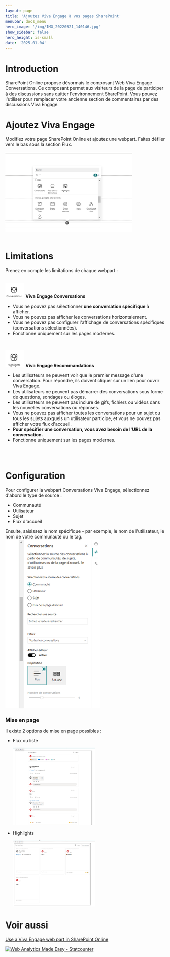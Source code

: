 ```yaml
---
layout: page
title: 'Ajoutez Viva Engage à vos pages SharePoint'
menubar: docs_menu
hero_image: '/img/IMG_20220521_140146.jpg'
show_sidebar: false
hero_height: is-small
date: '2025-01-04'
---
```


<h1>Introduction</h1>

SharePoint Online propose désormais le composant Web Viva Engage Conversations. Ce composant permet aux visiteurs de la page de participer à des discussions sans quitter l'environnement SharePoint. Vous pouvez l'utiliser pour remplacer votre ancienne section de commentaires par des discussions Viva Engage.


<h1>Ajoutez Viva Engage</h1>


Modifiez votre page SharePoint Online et ajoutez une webpart. Faites défiler vers le bas sous la section Flux.  

<img src="/articles/images/GitHub-VivaEngage1.PNG" width="400">
<br/><br/>

<h1>Limitations</h1>
Prenez en compte les limitations de chaque webpart :  
<br/><br/>

<img src="/articles/images/GitHub-VivaEngage-conversations.PNG" width="60">    **Viva Engage Conversations**      
* Vous ne pouvez pas sélectionner **une conversation spécifique** à afficher.  
* Vous ne pouvez pas afficher les conversations horizontalement.  
* Vous ne pouvez pas configurer l'affichage de conversations spécifiques (conversations sélectionnées).  
* Fonctionne uniquement sur les pages modernes.  
<br/>

<img src="/articles/images/GitHub-VivaEngage-highlights.PNG" width="60">     **Viva Engage Recommandations**    

* Les utilisateurs ne peuvent voir que le premier message d'une conversation. Pour répondre, ils doivent cliquer sur un lien pour ouvrir Viva Engage.  
* Les utilisateurs ne peuvent pas démarrer des conversations sous forme de questions, sondages ou éloges.  
* Les utilisateurs ne peuvent pas inclure de gifs, fichiers ou vidéos dans les nouvelles conversations ou réponses.  
* Vous ne pouvez pas afficher toutes les conversations pour un sujet ou tous les sujets auxquels un utilisateur participe, et vous ne pouvez pas afficher votre flux d'accueil.  
* **Pour spécifier une conversation, vous avez besoin de l'URL de la conversation.**  
* Fonctionne uniquement sur les pages modernes.  


<br/><br/>
<h1>Configuration</h1>

Pour configurer la webpart Conversations Viva Engage, sélectionnez d'abord le type de source :  
* Communauté  
* Utilisateur  
* Sujet  
* Flux d'accueil  

Ensuite, saisissez le nom spécifique - par exemple, le nom de l'utilisateur, le nom de votre communauté ou le tag.  
<img src="/articles/imgfr/vehighlightsfr2.png" width="300">

<h3>Mise en page</h3>
Il existe 2 options de mise en page possibles :  

* Flux ou liste  

  <img src="/articles/images/GitHub-VivaEngage-conversations1.PNG" width="260">  


* Highlights

  <img src="/articles/images/GitHub-VivaEngage-conversations2.PNG" width="260">  

<h1>Voir aussi</h1>

<a href="https://support.microsoft.com/en-us/office/use-a-viva-engage-web-part-in-sharepoint-online-a53cfa0c-3d09-42c8-a286-1038a81c59da">Use a Viva Engage web part in SharePoint Online</a>




<!-- Default Statcounter code for Add Viva Engage to your
SharePoi
https://powershellscripts.github.io/articles/en/Viva/Add%20Viva%20Engage%20to%20your%20SharePoi
-->
<script type="text/javascript">
var sc_project=12941102; 
var sc_invisible=1; 
var sc_security="1686de16"; 
var sc_client_storage="disabled";
</script>
<script type="text/javascript"
src="https://www.statcounter.com/counter/counter.js"
async></script>
<noscript><div class="statcounter"><a title="Web Analytics
Made Easy - Statcounter" href="https://statcounter.com/"
target="_blank"><img class="statcounter"
src="https://c.statcounter.com/12941102/0/1686de16/1/"
alt="Web Analytics Made Easy - Statcounter"
referrerPolicy="no-referrer-when-downgrade"></a></div></noscript>
<!-- End of Statcounter Code -->


